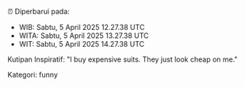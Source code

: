 ⏰ Diperbarui pada:
- WIB: Sabtu, 5 April 2025 12.27.38 UTC
- WITA: Sabtu, 5 April 2025 13.27.38 UTC
- WIT: Sabtu, 5 April 2025 14.27.38 UTC

Kutipan Inspiratif:
"I buy expensive suits. They just look cheap on me."


Kategori: funny

